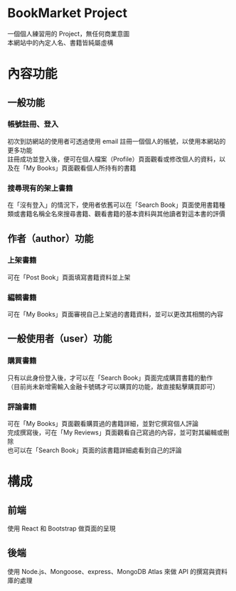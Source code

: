 # BookMarket Project

一個個人練習用的 Project，無任何商業意圖  
本網站中的內定人名、書籍皆純屬虛構

# 內容功能

## 一般功能

### 帳號註冊、登入

初次到訪網站的使用者可透過使用 email 註冊一個個人的帳號，以使用本網站的更多功能  
註冊成功並登入後，便可在個人檔案（Profile）頁面觀看或修改個人的資料，以及在「My Books」頁面觀看個人所持有的書籍

### 搜尋現有的架上書籍

在「沒有登入」的情況下，使用者依舊可以在「Search Book」頁面使用書籍種類或書籍名稱全名來搜尋書籍、觀看書籍的基本資料與其他讀者對這本書的評價

## 作者（author）功能

### 上架書籍

可在「Post Book」頁面填寫書籍資料並上架

### 編輯書籍

可在「My Books」頁面審視自己上架過的書籍資料，並可以更改其相關的內容

## 一般使用者（user）功能

### 購買書籍

只有以此身份登入後，才可以在「Search Book」頁面完成購買書籍的動作  
（目前尚未新增需輸入金融卡號碼才可以購買的功能，故直接點擊購買即可）

### 評論書籍

可在「My Books」頁面觀看購買過的書籍詳細，並對它撰寫個人評論  
完成撰寫後，可在「My Reviews」頁面觀看自己寫過的內容，並可對其編輯或刪除  
也可以在「Search Book」頁面的該書籍詳細處看到自己的評論

# 構成

## 前端

使用 React 和 Bootstrap 做頁面的呈現

## 後端

使用 Node.js、Mongoose、express、MongoDB Atlas 來做 API 的撰寫與資料庫的處理
